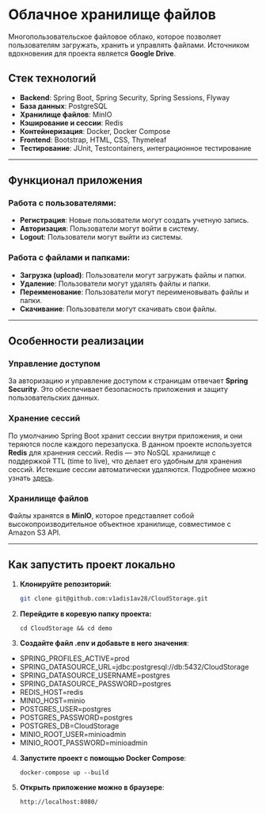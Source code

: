 # Облачное хранилище файлов

Многопользовательское файловое облако, которое позволяет пользователям загружать, хранить и управлять файлами. Источником вдохновения для проекта является **Google Drive**.

## Стек технологий

- **Backend**: Spring Boot, Spring Security, Spring Sessions, Flyway
- **База данных**: PostgreSQL
- **Хранилище файлов**: MinIO
- **Кэширование и сессии**: Redis
- **Контейнеризация**: Docker, Docker Compose
- **Frontend**: Bootstrap, HTML, CSS, Thymeleaf
- **Тестирование**: JUnit, Testcontainers, интеграционное тестирование

---

## Функционал приложения

### Работа с пользователями:
- **Регистрация**: Новые пользователи могут создать учетную запись.
- **Авторизация**: Пользователи могут войти в систему.
- **Logout**: Пользователи могут выйти из системы.

### Работа с файлами и папками:
- **Загрузка (upload)**: Пользователи могут загружать файлы и папки.
- **Удаление**: Пользователи могут удалять файлы и папки.
- **Переименование**: Пользователи могут переименовывать файлы и папки.
- **Скачивание**: Пользователи могут скачивать свои файлы.

---

## Особенности реализации

### Управление доступом
За авторизацию и управление доступом к страницам отвечает **Spring Security**. Это обеспечивает безопасность приложения и защиту пользовательских данных.

### Хранение сессий
По умолчанию Spring Boot хранит сессии внутри приложения, и они теряются после каждого перезапуска. В данном проекте используется **Redis** для хранения сессий. Redis — это NoSQL хранилище с поддержкой TTL (time to live), что делает его удобным для хранения сессий. Истекшие сессии автоматически удаляются. Подробнее можно узнать [здесь](https://www.baeldung.com/spring-session).

### Хранилище файлов
Файлы хранятся в **MinIO**, которое представляет собой высокопроизводительное объектное хранилище, совместимое с Amazon S3 API.

---

## Как запустить проект локально

1. **Клонируйте репозиторий**:
   ```bash
   git clone git@github.com:v1adis1av28/CloudStorage.git
    ```
2. **Перейдите в коревую папку проекта:**
    ```
    cd CloudStorage && cd demo
    ```
3. **Создайте файл .env и добавьте в него значения**:
- SPRING_PROFILES_ACTIVE=prod
- SPRING_DATASOURCE_URL=jdbc:postgresql://db:5432/CloudStorage
- SPRING_DATASOURCE_USERNAME=postgres
- SPRING_DATASOURCE_PASSWORD=postgres
- REDIS_HOST=redis
- MINIO_HOST=minio
- POSTGRES_USER=postgres
- POSTGRES_PASSWORD=postgres
- POSTGRES_DB=CloudStorage
- MINIO_ROOT_USER=minioadmin
- MINIO_ROOT_PASSWORD=minioadmin

4. **Запустите проект с помощью Docker Compose**:
    ```
    docker-compose up --build
    ```
5. **Открыть приложение можно в браузере**:
    ```
    http://localhost:8080/
    ```
